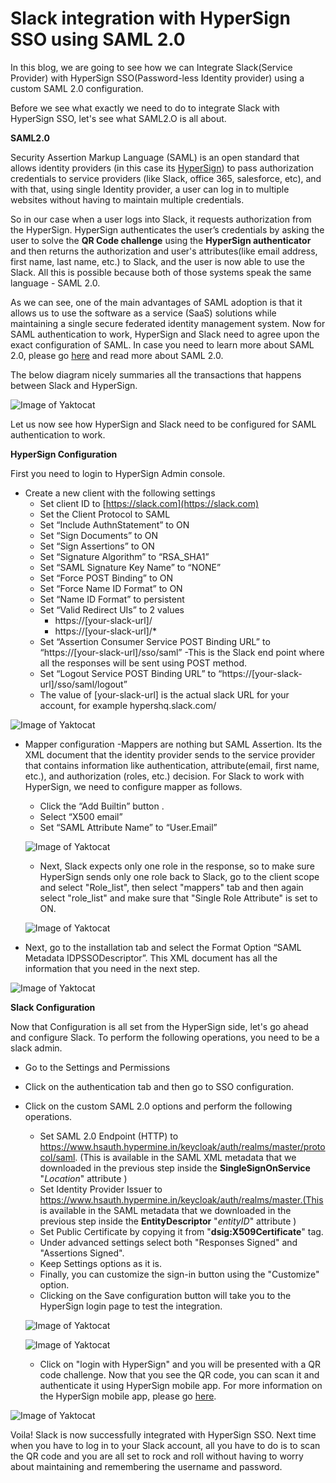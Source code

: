 # Slack integration with HyperSign SSO using SAML 2.0

In this blog, we are going to see how we can Integrate Slack(Service Provider) with HyperSign SSO(Password-less Identity provider) using a custom SAML 2.0 configuration.

Before we see what exactly we need to do to integrate Slack with HyperSign SSO, let's see what SAML2.O is all about.


**SAML2.0**


Security Assertion Markup Language (SAML) is an open standard that allows identity providers (in this case its [HyperSign](https://hypermine.in/hypersign/)) to pass authorization credentials to service providers (like Slack, office 365, salesforce, etc), and with that, using single Identity provider, a user can log in to multiple websites without having to maintain multiple credentials.

So in our case when a user logs into Slack, it requests authorization from the HyperSign. HyperSign authenticates the user’s credentials by asking the user to solve the **QR Code challenge** using the **HyperSign authenticator** and then returns the authorization and user's attributes(like email address, first name, last name, etc.) to Slack, and the user is now able to use the Slack. All this is possible because both of those systems speak the same language - SAML 2.0. 

As we can see, one of the main advantages of SAML adoption is that it allows us to use the software as a service (SaaS) solutions while maintaining a single secure federated identity management system.
Now for SAML authentication to work, HyperSign and Slack need to agree upon the exact configuration of SAML.
In case you need to learn more about SAML 2.0, please go [here](https://gravitational.com/blog/how-saml-authentication-works/) and read more about SAML 2.0.

The below diagram nicely summaries all the transactions that happens between Slack and HyperSign.

![Image of Yaktocat](https://github.com/devgurung/sso/blob/master/saml_tran.png)

Let us now see how HyperSign and Slack need to be configured for SAML authentication to work.


**HyperSign Configuration**

First you need to login to HyperSign Admin console.
 - Create a new client with the following settings 
     - Set client ID to [https://slack.com](https://slack.com)
     - Set the Client Protocol to SAML
     - Set “Include AuthnStatement” to ON
     - Set “Sign Documents” to ON
     - Set “Sign Assertions” to ON
     - Set “Signature Algorithm” to “RSA_SHA1”
     - Set “SAML Signature Key Name” to “NONE”
     - Set “Force POST Binding” to ON
     - Set “Force Name ID Format” to ON
     - Set “Name ID Format” to persistent
     - Set “Valid Redirect UIs” to 2 values
         - https://[your-slack-url]/
         - https://[your-slack-url]/*
     - Set “Assertion Consumer Service POST Binding URL” to “https://[your-slack-url]/sso/saml” -This is the Slack end point where all the responses will be sent using POST method.
     - Set “Logout Service POST Binding URL” to “https://[your-slack-url]/sso/saml/logout”
     - The value of [your-slack-url] is the actual slack URL for your account, for example hypershq.slack.com/
     
![Image of Yaktocat](https://github.com/devgurung/sso/blob/master/HyperSign.PNG)


 - Mapper configuration -Mappers are nothing but SAML Assertion. Its the XML document that the identity provider sends to the service provider that contains information like authentication, attribute(email, first name, etc.), and authorization (roles, etc.) decision. For Slack to work with HyperSign, we need to configure mapper as follows.
 
     - Click the “Add Builtin” button .
     - Select “X500 email”
     - Set “SAML Attribute Name” to “User.Email”
     
   ![Image of Yaktocat](https://github.com/devgurung/sso/blob/master/Email_attribute.PNG)
   
   
     - Next, Slack expects only one role in the response, so to make sure HyperSign sends only one role back to Slack, go to the client scope and select "Role_list", then select "mappers" tab and then again select "role_list" and make sure that "Single Role Attribute" is set to ON.
     
   ![Image of Yaktocat](https://github.com/devgurung/sso/blob/master/single_role.PNG)
   
 - Next, go to the installation tab and select the Format Option “SAML Metadata IDPSSODescriptor”. This XML document has all the information that you need in the next step.
 
 
 ![Image of Yaktocat](https://github.com/devgurung/sso/blob/master/installtion.PNG)

**Slack Configuration**


Now that Configuration is all set from the HyperSign side, let's go ahead and configure Slack. To perform the following operations, you need to be a slack admin.

 - Go to the Settings and Permissions 
 - Click on the authentication tab and then go to SSO configuration.
 - Click on the custom SAML 2.0 options and perform the following operations.
     - Set SAML 2.0 Endpoint (HTTP) to https://www.hsauth.hypermine.in/keycloak/auth/realms/master/protocol/saml. (This is available in the SAML XML metadata that we downloaded in the previous step inside the **SingleSignOnService** "*Location*" attribute )
     - Set Identity Provider Issuer to https://www.hsauth.hypermine.in/keycloak/auth/realms/master.(This is available in the SAML metadata that we downloaded in the previous step inside the **EntityDescriptor** "*entityID*" attribute )
     - Set Public Certificate by copying it from "**dsig:X509Certificate**" tag.
     - Under advanced settings select both "Responses Signed" and "Assertions Signed".
     - Keep Settings options as it is.
     - Finally, you can customize the sign-in button using the "Customize" option.
     - Clicking on the Save configuration button will take you to the HyperSign login page to test the integration.
    
     
   ![Image of Yaktocat](https://github.com/devgurung/sso/blob/master/slack_config.PNG)
     
   ![Image of Yaktocat](https://github.com/devgurung/sso/blob/master/hyerpsign_login.PNG)   
    
     - Click on "login with HyperSign" and you will be presented with a QR code challenge. Now that you see the QR code, you can scan it and authenticate it using HyperSign mobile app.
For more information on the HyperSign mobile app, please go [here](http://hypermine.in/hypersign).

![Image of Yaktocat](https://github.com/devgurung/sso/blob/master/qrcode.PNG)

Voila! Slack is now successfully integrated with HyperSign SSO. Next time when you have to log in to your Slack account, all you have to do is to scan the QR code and you are all set to rock and roll without having to worry about maintaining and remembering the username and password.

